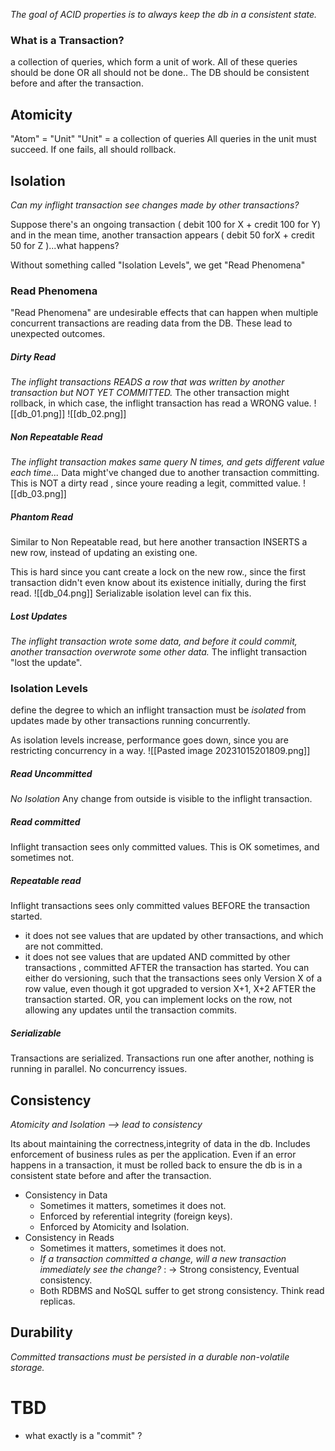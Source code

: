 _The goal of ACID properties is to always keep the db in a consistent state._
### What is a Transaction? 
a collection of queries, which form a unit of work. All of these queries should be done OR all should not be done.. The DB should be consistent before and after the transaction.

## Atomicity
"Atom" = "Unit"
"Unit" = a collection of queries
All queries in the unit must succeed. If one fails, all should rollback. 

## Isolation
_Can my inflight transaction see changes made by other transactions?_

Suppose there's an ongoing transaction ( debit 100 for X + credit 100 for Y) and in the mean time, another transaction appears ( debit 50 forX + credit 50 for Z )...what happens?

Without something called "Isolation Levels", we get "Read Phenomena"

### Read Phenomena
"Read Phenomena" are undesirable effects that can happen when multiple concurrent transactions are reading data from the DB. These lead to unexpected outcomes.
##### Dirty Read
_The inflight transactions READS a row that was written by another transaction but NOT YET COMMITTED._ 
The other transaction might rollback, in which case, the inflight transaction has read a WRONG value. 
![[db_01.png]]
![[db_02.png]]
##### Non Repeatable Read
_The inflight transaction makes same query N times, and gets different value each time..._
Data might've changed due to another transaction committing.
This is NOT a dirty read , since youre reading a legit, committed value.
![[db_03.png]]
##### Phantom Read
Similar to Non Repeatable read, but here another transaction INSERTS a new row, instead of updating an existing one.

This is hard since you cant create a lock on the new row., since the first transaction didn't even know about its existence initially, during the first read.
![[db_04.png]]
Serializable isolation level can fix this. 

##### Lost Updates
_The inflight transaction wrote some data, and before it could commit, another transaction overwrote some other data._
The inflight transaction "lost the update".


### Isolation Levels
define the degree to which an inflight transaction must be _isolated_ from updates made by other transactions running concurrently. 

As isolation levels increase, performance goes down, since you are restricting concurrency in a way.
![[Pasted image 20231015201809.png]]
##### Read Uncommitted
_No Isolation_
Any change from outside is visible to the inflight transaction.
##### Read committed
Inflight transaction sees only committed values.
This is OK sometimes, and sometimes not.
##### Repeatable read
Inflight transactions sees only committed values BEFORE the transaction started.

- it does not see values that are updated by other transactions, and which are not committed.
- it does not see values that are updated AND committed by other transactions , committed AFTER the transaction has started.
You can either do versioning, such that the transactions sees only Version X of a row value, even though it got upgraded to version X+1, X+2 AFTER the transaction started. 
OR, you can implement locks on the row, not allowing any updates until the transaction commits.

##### Serializable
Transactions are serialized. 
Transactions run one after another, nothing is running in parallel. No concurrency issues. 

## Consistency
_Atomicity and Isolation --> lead to consistency_

Its about maintaining the correctness,integrity of data in the db. Includes enforcement of business rules as per the application.
Even if an error happens in a transaction, it must be rolled back to ensure the db is in a consistent state before and after the transaction.

- Consistency in Data
	- Sometimes it matters, sometimes it does not.
	- Enforced by referential integrity (foreign keys).
	- Enforced by Atomicity and Isolation.
- Consistency in Reads
	- Sometimes it matters, sometimes it does not.
	- _If a transaction committed a change, will a new transaction immediately see the change?_  : -> Strong consistency, Eventual consistency.
	-  Both RDBMS and NoSQL suffer to get strong consistency. Think read replicas. 

## Durability
_Committed transactions must be persisted in a durable non-volatile storage._




# TBD
- what exactly is a "commit" ?

